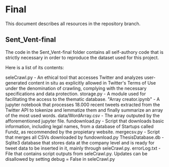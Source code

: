 # Final

This document describes all resources in the repository branch.  

## Sent_Vent-final  

The code in the Sent_Vent-final folder contains all self-authory code that is strictly necessary in order to reproduce the dataset used for this project.  

Here is a list of its contents:  

  seleCrawl.py - An ethical tool that accesses Twitter and analyzes user-generated content in situ as explicitly allowed in Twitter's Terms of Use under the denomination of crawling, complying with the necessary specifications and data protection.
  storage.py - A module used for facilitating the access to the thematic database.
  "Array creator.ipynb" - A jupyter notebook that processes 18.000 recent tweets extracted from the Twitter API to tokenize and lemmatize them and finally summarize an array of the most used words.
  data/WordArray.csv - The array outputed by the afforementioned jupyter file.
  fundownload.py - Script that downloads basic information, including legal names, from a database of Startups called Fundz, as recommended by the propietary website.
  mergecsv.py - Script that merges all CSVs downloaded by fundownload.py
  ThesisDatabase.db - Sqlite3 database that stores data at the company level and is ready for tweet data to be inserted in it, mainly through seleCrawl.py.
  errorLog.txt - File that contains script outputs from seleCrawl.py. Updates can be disallowed by setting debug = False in seleCrawl.py
